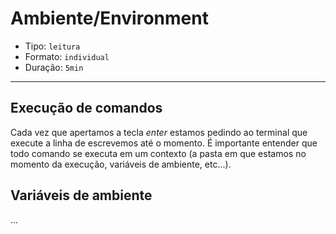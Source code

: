 # Ambiente/Environment

* Tipo: `leitura`
* Formato: `individual`
* Duração: `5min`

***

## Execução de comandos

Cada vez que apertamos a tecla _enter_ estamos pedindo ao terminal que execute a
linha de escrevemos até o momento. É importante entender que todo comando se
executa em um contexto (a pasta em que estamos no momento da execução, variáveis
de ambiente, etc...).

## Variáveis de ambiente

...
